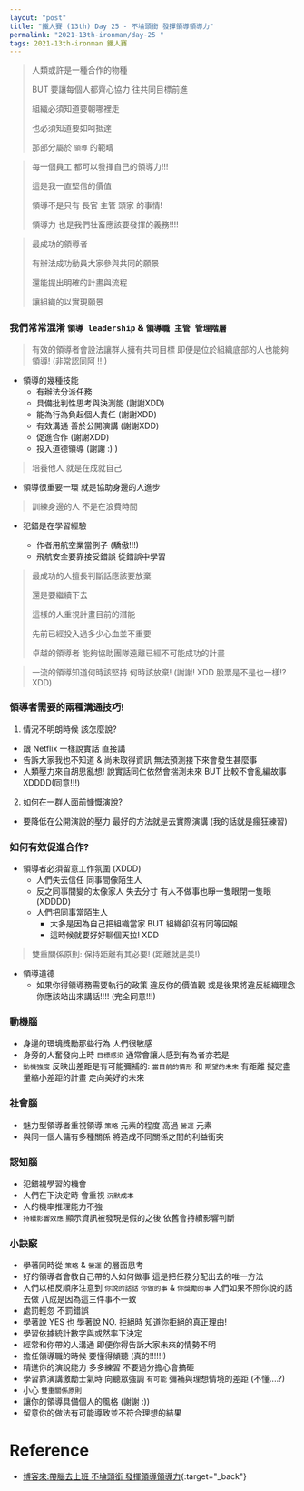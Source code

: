 ```yaml
---
layout: "post"
title: "鐵人賽 (13th) Day 25 - 不埨頭銜 發揮領導領導力"
permalink: "2021-13th-ironman/day-25 "
tags: 2021-13th-ironman 鐵人賽
---
```



> 人類或許是一種合作的物種
>
> BUT 要讓每個人都齊心協力 往共同目標前進
>
> 組織必須知道要朝哪裡走
>
> 也必須知道要如呵抵達
>
> 那部分屬於 `領導` 的範疇

> 每一個員工 都可以發揮自己的領導力!!!
>
> 這是我一直堅信的價值 
>
> 領導不是只有 長官 主管 頭家 的事情! 
> 
> 領導力 也是我們社畜應該要發揮的義務!!!!

> 最成功的領導者 
>
> 有辦法成功動員大家參與共同的願景 
>
> 還能提出明確的計畫與流程 
>
> 讓組織的以實現願景


### 我們常常混淆 `領導 leadership` & `領導職 主管 管理階層`

> 有效的領導者會設法讓群人擁有共同目標 即便是位於組織底部的人也能夠領導! (非常認同阿 !!!)


- 領導的幾種技能
  - 有辦法分派任務 
  - 具備批判性思考與決測能 (謝謝XDD) 
  - 能為行為負起個人責任  (謝謝XDD)
  - 有效溝通 善於公開演講 (謝謝XDD) 
  - 促進合作 (謝謝XDD) 
  - 投入道德領導 (謝謝 :) ) 

> 培養他人 就是在成就自己

- 領導很重要一環 就是協助身邊的人進步

> 訓練身邊的人 不是在浪費時間

-  犯錯是在學習經驗

    - 作者用航空業當例子 (驕傲!!!)
    - 飛航安全要靠接受錯誤 從錯誤中學習

> 最成功的人擅長判斷話應該要放棄
>
> 還是要繼續下去 
>
> 這樣的人重視計畫目前的潛能
>
> 先前已經投入過多少心血並不重要
> 
> 卓越的領導者 能夠協助團隊遠離已經不可能成功的計畫

> 一流的領導知道何時該堅持 何時該放棄! (謝謝! XDD 股票是不是也一樣!?XDD)


### 領導者需要的兩種溝通技巧!

1. 情況不明朗時候 該怎麼說?

  - 跟 Netflix 一樣說實話 直接講
  - 告訴大家我也不知道 & 尚未取得資訊 無法預測接下來會發生甚麼事
  - 人類壓力來自胡思亂想! 說實話同仁依然會揣測未來 BUT 比較不會亂編故事 XDDDD(同意!!!)

2. 如何在一群人面前慷慨演說?

  - 要降低在公開演說的壓力 最好的方法就是去實際演講 (我的話就是瘋狂練習)


### 如何有效促進合作?

- 領導者必須留意工作氛圍 (XDDD)
   - 人們失去信任 同事間像陌生人
   - 反之同事間變的太像家人 失去分寸 有人不做事也睜一隻眼閉一隻眼 (XDDDD)
   - 人們把同事當陌生人
      - 大多是因為自己把組織當家 BUT 組織卻沒有同等回報
      - 這時候就要好好聊個天拉! XDD

> 雙重關係原則: 保持距離有其必要! (距離就是美!)


- 領導道德
   - 如果你得領導務需要執行的政策 違反你的價值觀 或是後果將違反組織理念 你應該站出來講話!!!! (完全同意!!!)

### 動機腦

   - 身邊的環境獎勵那些行為 人們很敏感
   - 身旁的人奮發向上時 `目標感染` 通常會讓人感到有為者亦若是
   - `動機強度` 反映出差距是有可能彌補的: `當目前的情形` 和 `期望的未來` 有距離 擬定盡量縮小差距的計畫 走向美好的未來
### 社會腦

   - 魅力型領導者重視領導 `策略` 元素的程度 高過 `營運` 元素
   - 與同一個人傭有多種關係 將造成不同關係之間的利益衝突

### 認知腦
   - 犯錯視學習的機會
   - 人們在下決定時 會重視 `沉默成本`
   - 人的機率推理能力不強
   - `持續影響效應` 顯示資訊被發現是假的之後 依舊會持續影響判斷

### 小訣竅
   - 學著同時從 `策略` & `營運` 的層面思考
   - 好的領導者會教自己帶的人如何做事 這是把任務分配出去的唯一方法
   - 人們以相反順序注意到 `你說的話話` `你做的事`  & `你獎勵的事` 人們如果不照你說的話去做 八成是因為這三件事不一致
   - 處罰輕忽 不罰錯誤
   - 學著說 YES 也 學著說 NO. 拒絕時 知道你拒絕的真正理由!
   - 學習依據統計數字與或然率下決定
   - 經常和你帶的人溝通 即便你得告訴大家未來的情勢不明
   - 擔任領導職的時候 要懂得傾聽 (真的!!!!!!)
   - 精進你的演說能力 多多練習 不要過分擔心會搞砸
   - 學習靠演講激勵士氣時 向聽眾強調 `有可能` 彌補與理想情境的差距 (不懂....?)
   - 小心 `雙重關係原則`
   - 讓你的領導具備個人的風格 (謝謝 :))
   - 留意你的做法有可能導致並不符合理想的結果


   
# Reference

- [博客來:帶腦去上班 不埨頭銜 發揮領導領導力](https://www.books.com.tw/products/0010874379?sloc=main){:target="\_back"}
